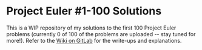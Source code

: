 # Project Euler #1-100 Solutions

This is a WIP repository of my solutions to the first 100 Project Euler problems (currently 0 of 100 of the problems are uploaded -- stay tuned for more!). Refer to the [Wiki on GitLab](https://gitlab.com/crumpmasterjc/projecteuler/-/wikis/Home) for the write-ups and explanations.
